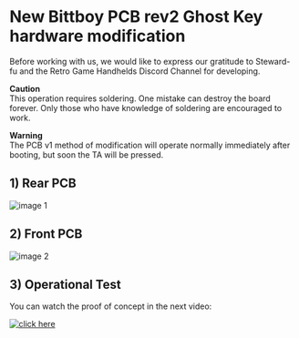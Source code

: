 # New Bittboy PCB rev2 **Ghost Key** hardware modification

Before working with us, we would like to express our gratitude to Steward-fu and the Retro Game Handhelds Discord Channel for developing.

**Caution**\
This operation requires soldering. 
One mistake can destroy the board forever. Only those who have knowledge of soldering are encouraged to work.

**Warning**\
The PCB v1 method of modification will operate normally immediately after booting, but soon the TA will be pressed.

## 1) Rear PCB
![image 1](https://i.imgur.com/HAxeutC.png)

## 2) Front PCB
![image 2](https://i.imgur.com/BOSxzZR.png)

## 3) Operational Test

You can watch the proof of concept in the next video:

[![click here](https://i.imgur.com/wmzOxAI.png)](https://youtu.be/p2RPLJz6pns)
